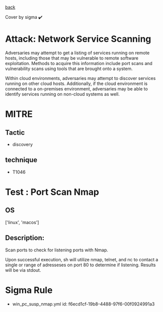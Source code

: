 [back](../index.md)

Cover by sigma :heavy_check_mark: 

# Attack: Network Service Scanning

 Adversaries may attempt to get a listing of services running on remote hosts, including those that may be vulnerable to remote software exploitation. Methods to acquire this information include port scans and vulnerability scans using tools that are brought onto a system. 

Within cloud environments, adversaries may attempt to discover services running on other cloud hosts. Additionally, if the cloud environment is connected to a on-premises environment, adversaries may be able to identify services running on non-cloud systems as well.

# MITRE
## Tactic
  - discovery

## technique
  - T1046

# Test : Port Scan Nmap

## OS

 ['linux', 'macos']

## Description:

 Scan ports to check for listening ports with Nmap.

Upon successful execution, sh will utilize nmap, telnet, and nc to contact a single or range of adresseses on port 80 to determine if listening. Results will be via stdout.


# Sigma Rule
 - win_pc_susp_nmap.yml id: f6ecd1cf-19b8-4488-97f6-00f0924991a3

